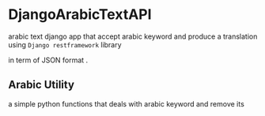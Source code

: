 
# DjangoArabicTextAPI

arabic text django app that accept arabic keyword and produce a translation using `Django restframework` library

in term of JSON format .

## Arabic Utility 

a simple python functions that deals with arabic keyword and remove its



